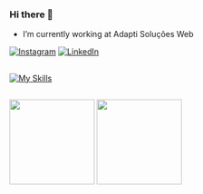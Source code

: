 ### Hi there 👋

- I’m currently working at Adapti Soluções Web
<!--
**kaioporemlevanto/kaioporemlevanto** is a ✨ _special_ ✨ repository because its `README.md` (this file) appears on your GitHub profile.

Here are some ideas to get you started:

- 🔭 I’m currently working on ...
- 🌱 I’m currently learning ...
- 👯 I’m looking to collaborate on ...
- 🤔 I’m looking for help with ...
- 💬 Ask me about ...
-  ...
- 😄 Pronouns: ...
- ⚡ Fun fact: ...
https://github-readme-stats.vercel.app/api/top-langs/?username=kaioporemlevanto&theme=vue&hide_border=false&include_all_commits=true&count_private=true&layout=compact

-->
[![Instagram](https://img.shields.io/badge/Instagram-%23E4405F.svg?logo=Instagram&logoColor=white)](https://instagram.com/kaioporemlevanto) [![LinkedIn](https://img.shields.io/badge/LinkedIn-%230077B5.svg?logo=linkedin&logoColor=white)](https://linkedin.com/in/kaio-nascimento-lima-0182ba213) 
##
[![My Skills](https://skillicons.dev/icons?i=html,c,css,laravel,mysql,php,py)](https://skillicons.dev)

##
<div align-itens="center">
  <img height="150em" align="center" src="https://github-readme-streak-stats.herokuapp.com/?user=kaioporemlevanto&theme=vue&hide_border=false" />
  <img height="150em" align="center" src="https://github-readme-stats.vercel.app/api/top-langs/?username=kaioporemlevanto&forks=true&count_private=true&include_all_commits=true&theme=vue&layout=compact&cache=none" /> 
</div>
<!-- Proudly created with GPRM ( https://gprm.itsvg.in ) -->
